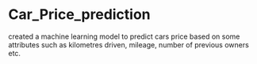# Car_Price_prediction
created a machine learning model to predict cars price based on some attributes such as kilometres driven, mileage, number of previous owners etc.
